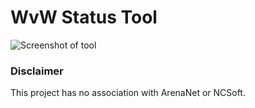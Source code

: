 # WvW Status Tool

![Screenshot of tool](https://raw.githubusercontent.com/GorillaNuggets/GW2---WvW-Status-Tool/master/screenshot.png)

### Disclaimer

This project has no association with ArenaNet or NCSoft.
